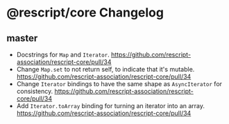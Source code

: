 # @rescript/core Changelog

## master

- Docstrings for `Map` and `Iterator`. https://github.com/rescript-association/rescript-core/pull/34
- Change `Map.set` to not return self, to indicate that it's mutable. https://github.com/rescript-association/rescript-core/pull/34
- Change `Iterator` bindings to have the same shape as `AsyncIterator` for consistency. https://github.com/rescript-association/rescript-core/pull/34
- Add `Iterator.toArray` binding for turning an iterator into an array. https://github.com/rescript-association/rescript-core/pull/34
